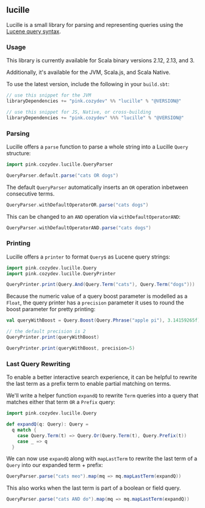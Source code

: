 ## lucille

Lucille is a small library for parsing and representing queries using the [Lucene query syntax](https://lucene.apache.org/core/9_8_0/queryparser/org/apache/lucene/queryparser/flexible/standard/StandardQueryParser.html).


### Usage

This library is currently available for Scala binary versions 2.12, 2.13, and 3.

Additionally, it's available for the JVM, Scala.js, and Scala Native.

To use the latest version, include the following in your `build.sbt`:

```scala
// use this snippet for the JVM
libraryDependencies += "pink.cozydev" %% "lucille" % "@VERSION@"

// use this snippet for JS, Native, or cross-building
libraryDependencies += "pink.cozydev" %%% "lucille" % "@VERSION@"
```

### Parsing

Lucille offers a `parse` function to parse a whole string into a Lucille `Query` structure:

```scala mdoc
import pink.cozydev.lucille.QueryParser

QueryParser.default.parse("cats OR dogs")
```

The default `QueryParser` automatically inserts an `OR` operation inbetween consecutive terms.

```scala mdoc
QueryParser.withDefaultOperatorOR.parse("cats dogs")
```

This can be changed to an `AND` operation via `withDefaultOperatorAND`:

```scala mdoc
QueryParser.withDefaultOperatorAND.parse("cats dogs")
```

### Printing

Lucille offers a `printer` to format `Query`s as Lucene query strings:

```scala mdoc
import pink.cozydev.lucille.Query
import pink.cozydev.lucille.QueryPrinter

QueryPrinter.print(Query.And(Query.Term("cats"), Query.Term("dogs")))
```

Because the numeric value of a query boost parameter is modelled as a `Float`, the query printer
has a `precision` parameter it uses to round the boost parameter for pretty printing:

```scala mdoc
val queryWithBoost = Query.Boost(Query.Phrase("apple pi"), 3.14159265f)

// the default precision is 2
QueryPrinter.print(queryWithBoost)

QueryPrinter.print(queryWithBoost, precision=5)
```

### Last Query Rewriting

To enable a better interactive search experience, it can be helpful to rewrite the last term as a
prefix term to enable partial matching on terms.

We'll write a helper function `expandQ` to rewrite `Term` queries into a query that matches either
that term `OR` a `Prefix` query:

```scala mdoc:silent
import pink.cozydev.lucille.Query

def expandQ(q: Query): Query =
  q match {
    case Query.Term(t) => Query.Or(Query.Term(t), Query.Prefix(t))
    case _ => q
  }
```

We can now use `expandQ` along with `mapLastTerm` to rewrite the last term of a `Query` into our
expanded term + prefix:

```scala mdoc
QueryParser.parse("cats meo").map(mq => mq.mapLastTerm(expandQ))
```

This also works when the last term is part of a boolean or field query.

```scala mdoc
QueryParser.parse("cats AND do").map(mq => mq.mapLastTerm(expandQ))
```
